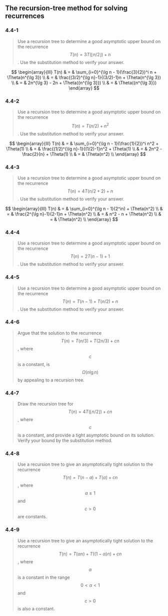 ## The recursion-tree method for solving recurrences

### 4.4-1

> Use a recursion tree to determine a good asymptotic upper bound on the recurrence $$T(n)=3T(\left \lfloor n / 2 \right \rfloor) + n$$. Use the substitution method to verify your answer.

$$
\begin{array}{lll}
T(n) & = & \sum_{i=0}^{\lg n - 1}(\frac{3}{2})^i n + \Theta(n^{\lg 3}) \\
& = & \frac{(3/2)^{\lg n}-1}{(3/2)-1}n + \Theta(n^{\lg 3}) \\
& = & 2n^{\lg 3} - 2n + \Theta({n^{\lg 3}}) \\
& = & \Theta({n^{\lg 3}})
\end{array}
$$

### 4.4-2

> Use a recursion tree to determine a good asymptotic upper bound on the recurrence $$T(n)=T(n/2)+n^2$$. Use the substitution method to verify your answer.

$$
\begin{array}{lll}
T(n) & = & \sum_{i=0}^{\lg n - 1}(\frac{1}{2})^i n^2 + \Theta(1) \\
& = & \frac{(1/2)^{\lg n}-1}{(1/2)-1}n^2 + \Theta(1) \\
& = & 2n^2 - \frac{2}{n} + \Theta(1) \\
& = & \Theta(n^2) \\
\end{array}
$$

### 4.4-3

> Use a recursion tree to determine a good asymptotic upper bound on the recurrence $$T(n)=4T(n/2+2)+n$$. Use the substitution method to verify your answer.

$$
\begin{array}{lll}
T(n) & = & \sum_{i=0}^{\lg n - 1}(2^in) + \Theta(n^2) \\
& = & \frac{2^{\lg n}-1}{2-1}n + \Theta(n^2) \\
& = & n^2 - n + \Theta(n^2) \\
& = & \Theta(n^2) \\
\end{array}
$$

### 4.4-4

> Use a recursion tree to determine a good asymptotic upper bound on the recurrence $$T(n)=2T(n-1)+1$$. Use the substitution method to verify your answer.

### 4.4-5

> Use a recursion tree to determine a good asymptotic upper bound on the recurrence $$T(n)=T(n-1)+T(n/2)+n$$. Use the substitution method to verify your answer.

### 4.4-6

> Argue that the solution to the recurrence $$T(n)=T(n/3)+T(2n/3)+cn$$, where $$c$$ is a constant, is $$\Omega(n \lg n)$$ by appealing to a recursion tree.

### 4.4-7

> Draw the recursion tree for $$T(n)=4T(\left \lfloor n / 2 \rfloor \right) + cn$$, where $$c$$ is a constant, and provide a tight asymptotic bound on its solution. Verify your bound by the substitution method.

### 4.4-8

> Use a recursion tree to give an asymptotically tight solution to the recurrence $$T(n) = T(n-a) + T(a) + cn$$, where $$a \ge 1$$ and $$c > 0 $$are constants.

### 4.4-9

> Use a recursion tree to give an asymptotically tight solution to the recurrence $$T(n)=T(\alpha n)+T((1-\alpha)n)+cn$$, where $$\alpha$$ is a constant in the range $$0 < \alpha < 1$$ and $$c > 0$$ is also a constant.

